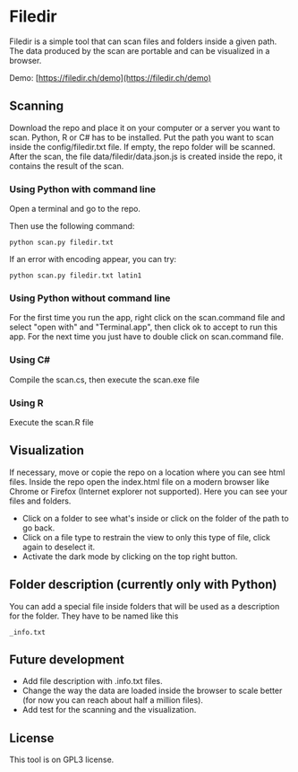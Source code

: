 # Filedir
Filedir is a simple tool that can scan files and folders inside a given path.
The data produced by the scan are portable and can be visualized in a browser.

Demo: [https://filedir.ch/demo](https://filedir.ch/demo)

## Scanning
Download the repo and place it on your computer or a server you want to scan. 
Python, R or C# has to be installed.
Put the path you want to scan inside the config/filedir.txt file.
If empty, the repo folder will be scanned.
After the scan, the file data/filedir/data.json.js is created inside the repo, it contains the result of the scan.

### Using Python with command line
Open a terminal and go to the repo.

Then use the following command:
```
python scan.py filedir.txt
```
If an error with encoding appear, you can try:
```
python scan.py filedir.txt latin1
```

### Using Python without command line
For the first time you run the app, right click on the scan.command file and select "open with" and "Terminal.app", then click ok to accept to run this app. For the next time you just have to double click on scan.command file.

### Using C\#
Compile the scan.cs, then execute the scan.exe file

### Using R
Execute the scan.R file

## Visualization
If necessary, move or copie the repo on a location where you can see html files.
Inside the repo open the index.html file on a modern browser like Chrome or Firefox (Internet explorer not supported).
Here you can see your files and folders.
- Click on a folder to see what's inside or click on the folder of the path to go back.
- Click on a file type to restrain the view to only this type of file, click again to deselect it.
- Activate the dark mode by clicking on the top right button.

## Folder description (currently only with Python)
You can add a special file inside folders that will be used as a description for the folder.
They have to be named like this
```
_info.txt
```

## Future development
- Add file description with .info.txt files.
- Change the way the data are loaded inside the browser to scale better (for now you can reach about half a million files).
- Add test for the scanning and the visualization.

## License
This tool is on GPL3 license.
